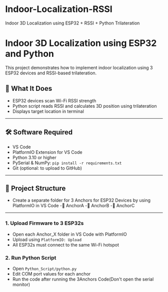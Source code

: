 # Indoor-Localization-RSSI
 Indoor 3D Localization using ESP32 + RSSI + Python Trilateration
 # Indoor 3D Localization using ESP32 and Python

This project demonstrates how to implement indoor localization using 3 ESP32 devices and RSSI-based trilateration.

## 🔧 What It Does

- ESP32 devices scan Wi-Fi RSSI strength
- Python script reads RSSI and calculates 3D position using trilateration
- Displays target location in terminal

---

## 🛠 Software Required

- VS Code
- PlatformIO Extension for VS Code
- Python 3.10 or higher
- PySerial & NumPy: `pip install -r requirements.txt`
- Git (optional: to upload to GitHub)

---

## 📁 Project Structure
- Create a separate folder for 3 Anchors for ESP32 Devices by using PlatformIO in VS Code
-📁 AnchorA
-📁 AnchorB
-📁 AnchorC
---
### 1. Upload Firmware to 3 ESP32s
- Open each Anchor_X folder in VS Code with PlatformIO
- Upload using `PlatformIO: Upload`
- All ESP32s must connect to the same Wi-Fi hotspot

### 2. Run Python Script
- Open `Python_Script/python.py`
- Edit COM port values for each anchor
- Run the code after running the 3Anchors Code(Don't open the serial monitor) 



